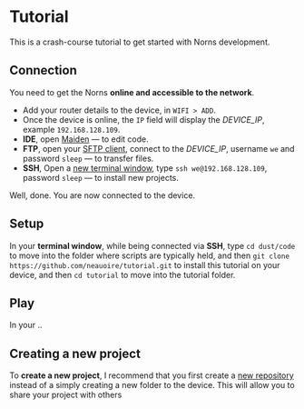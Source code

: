 # Tutorial

This is a crash-course tutorial to get started with Norns development.

## Connection

You need to get the Norns **online and accessible to the network**.

- Add your router details to the device, in `WIFI > ADD`. 
- Once the device is online, the `IP` field will display the _DEVICE_IP_, example `192.168.128.109`.
- **IDE**, open [Maiden](http://norns.local/maiden/) — to edit code.
- **FTP**, open your [SFTP client](https://cyberduck.io/download/), connect to the _DEVICE_IP_, username `we` and password `sleep` — to transfer files.
- **SSH**, Open a [new terminal window](https://www.youtube.com/watch?v=IGmfU6QU5dI), type `ssh we@192.168.128.109`, password `sleep` — to install new projects.

Well, done. You are now connected to the device. 

## Setup

In your **terminal window**, while being connected via **SSH**, type `cd dust/code` to move into the folder where scripts are typically held, and then `git clone https://github.com/neauoire/tutorial.git` to install this tutorial on your device, and then `cd tutorial` to move into the tutorial folder. 

## Play

In your ..

## Creating a new project

To **create a new project**, I recommend that you first create a [new repository](https://github.com/new) instead of a simply creating a new folder to the device. This will allow you to share your project with others


